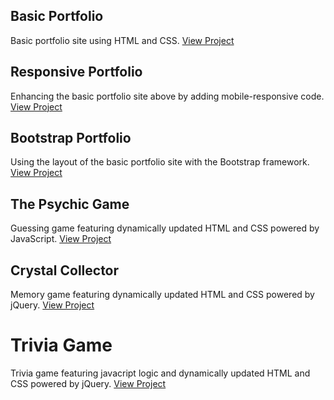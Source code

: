 ## Basic Portfolio
Basic portfolio site using HTML and CSS.
[View Project](http://kristin-i.com/Homework/Basic-Portfolio/)


## Responsive Portfolio
Enhancing the basic portfolio site above by adding mobile-responsive code.
[View Project](http://kristin-i.com/Homework/Responsive-Portfolio/)


## Bootstrap Portfolio
Using the layout of the basic portfolio site with the Bootstrap framework.
[View Project](http://kristin-i.com/Homework/Bootstrap-Portfolio/)


## The Psychic Game
Guessing game featuring dynamically updated HTML and CSS powered by JavaScript.
[View Project](http://kristin-i.com/Homework/Psychic-Game/)


## Crystal Collector
Memory game featuring dynamically updated HTML and CSS powered by jQuery.
[View Project](http://kristin-i.com/Homework/Crystal-Collector/)


# Trivia Game
Trivia game featuring javacript logic and dynamically updated HTML and CSS powered by jQuery.
[View Project](http://kristin-i.com/Homework/TriviaGame/)